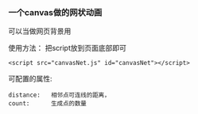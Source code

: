 ### 一个canvas做的网状动画

可以当做网页背景用

使用方法：
把script放到页面底部即可

```
<script src="canvasNet.js" id="canvasNet"></script>
```

可配置的属性:
```
distance:	相邻点可连线的距离，
count:		生成点的数量
```